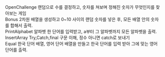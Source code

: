OpenChallenge 랜덤으로 수를 결정하고, 숫자를 쳐보며 정해진 숫자가 무엇인지를 찾아보는 게임  
Bonus 2차원 배열을 생성하고 0~10 사이의 랜덤 숫자를 넣은 후, 모든 배열 안의 숫자를 합해서 출력.  
PrintAlphabet 알파벳 한 단어를 입력받고, a부터 그 알파벳까지 모든 알파벳을 출력.  
InsertArray Try,Catch,final 구문 이해, 정수 아니면 catch로 보내기  
Equal 한국 단어 배열, 영어 단어 배열을 만들고 한국 단어를 입력 받아 그에 맞는 영어 단어를 출력.

